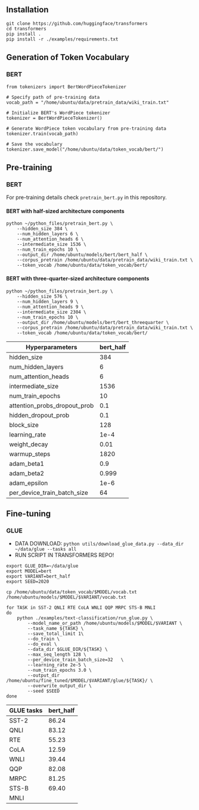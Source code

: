 
## Installation

```
git clone https://github.com/huggingface/transformers
cd transformers
pip install .
pip install -r ./examples/requirements.txt
```

## Generation of Token Vocabulary

### BERT
```
from tokenizers import BertWordPieceTokenizer

# Specify path of pre-training data
vocab_path = "/home/ubuntu/data/pretrain_data/wiki_train.txt"

# Initialize BERT's WordPiece tokenizer 
tokenizer = BertWordPieceTokenizer()

# Generate WordPiece token vocabulary from pre-training data
tokenizer.train(vocab_path)

# Save the vocabulary
tokenizer.save_model("/home/ubuntu/data/token_vocab/bert/")
```

## Pre-training

### BERT

For pre-training details check `pretrain_bert.py` in this repository.

#### BERT with half-sized architecture components
```
python ~/python_files/pretrain_bert.py \
    --hidden_size 384 \
    --num_hidden_layers 6 \
    --num_attention_heads 6 \
    --intermediate_size 1536 \
    --num_train_epochs 10 \
    --output_dir /home/ubuntu/models/bert/bert_half \
    --corpus_pretrain /home/ubuntu/data/pretrain_data/wiki_train.txt \
    --token_vocab /home/ubuntu/data/token_vocab/bert/
```

#### BERT with three-quarter-sized architecture components
```
python ~/python_files/pretrain_bert.py \
    --hidden_size 576 \
    --num_hidden_layers 9 \
    --num_attention_heads 9 \
    --intermediate_size 2304 \
    --num_train_epochs 10 \
    --output_dir /home/ubuntu/models/bert/bert_threequarter \
    --corpus_pretrain /home/ubuntu/data/pretrain_data/wiki_train.txt \
    --token_vocab /home/ubuntu/data/token_vocab/bert/
```

Hyperparameters               | bert_half
------------------------------| -----------------
hidden_size                   | 384
num_hidden_layers             | 6
num_attention_heads           | 6
intermediate_size             | 1536
num_train_epochs              | 10
attention_probs_dropout_prob  | 0.1
hidden_dropout_prob           | 0.1
block_size                    | 128
learning_rate                 | 1e-4
weight_decay                  | 0.01
warmup_steps                  | 1820
adam_beta1                    | 0.9
adam_beta2                    | 0.999
adam_epsilon                  | 1e-6
per_device_train_batch_size   | 64
 

## Fine-tuning

### GLUE

- DATA DOWNLOAD: `python utils/download_glue_data.py --data_dir ~/data/glue --tasks all`
- RUN SCRIPT IN TRANSFORMERS REPO!

```
export GLUE_DIR=~/data/glue
export MODEL=bert
export VARIANT=bert_half
export SEED=2020

cp /home/ubuntu/data/token_vocab/$MODEL/vocab.txt /home/ubuntu/models/$MODEL/$VARIANT/vocab.txt

for TASK in SST-2 QNLI RTE CoLA WNLI QQP MRPC STS-B MNLI
do
    python ./examples/text-classification/run_glue.py \
        --model_name_or_path /home/ubuntu/models/$MODEL/$VARIANT \
        --task_name ${TASK} \
        --save_total_limit 1\
        --do_train \
        --do_eval \
        --data_dir $GLUE_DIR/${TASK} \
        --max_seq_length 128 \
        --per_device_train_batch_size=32   \
        --learning_rate 2e-5 \
        --num_train_epochs 3.0 \
        --output_dir /home/ubuntu/fine_tuned/$MODEL/$VARIANT/glue/${TASK}/ \
        --overwrite_output_dir \
        --seed $SEED
done
```

GLUE tasks                    | bert_half        
------------------------------| -----------------
SST-2                         | 86.24            
QNLI                          | 83.12
RTE                           | 55.23
CoLA                          | 12.59
WNLI                          | 39.44
QQP                           | 82.08
MRPC                          | 81.25
STS-B                         | 69.40
MNLI                          | 
